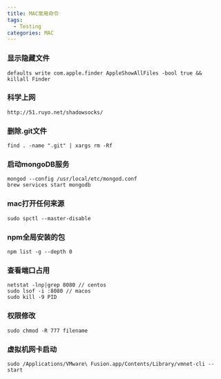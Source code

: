 ```yaml
---
title: MAC常用命令
tags:
  - Testing
categories: MAC
---
```

### 显示隐藏文件
```
defaults write com.apple.finder AppleShowAllFiles -bool true && killall Finder
```

### 科学上网
```
http://51.ruyo.net/shadowsocks/
```

### 删除.git文件
```
find . -name ".git" | xargs rm -Rf
```
<!-- more -->   
### 启动mongoDB服务
```
mongod --config /usr/local/etc/mongod.conf
brew services start mongodb
```

### mac打开任何来源
```
sudo spctl --master-disable
```

### npm全局安装的包
```
npm list -g --depth 0
```

### 查看端口占用
```
netstat -lnp|grep 8080 // centos
sudo lsof -i :8080 // macos
sudo kill -9 PID
```

### 权限修改
```
sudo chmod -R 777 filename
```

### 虚拟机网卡启动
```
sudo /Applications/VMware\ Fusion.app/Contents/Library/vmnet-cli --start
```
